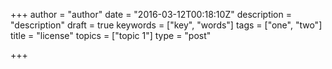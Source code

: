 +++
author = "author"
date = "2016-03-12T00:18:10Z"
description = "description"
draft = true
keywords = ["key", "words"]
tags = ["one", "two"]
title = "license"
topics = ["topic 1"]
type = "post"

+++


